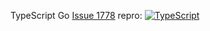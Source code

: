 TypeScript Go [Issue 1778](https://github.com/microsoft/typescript-go/issues/1778) repro: [![TypeScript](https://github.com/a11delavar/tsgo-bug-1778/actions/workflows/typescript.yml/badge.svg)](https://github.com/a11delavar/tsgo-bug-1778/actions/workflows/typescript.yml)
